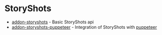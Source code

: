 # StoryShots

- [addon-storyshots](storyshots-core) - Basic StoryShots api
- [addon-storyshots-puppeteer](storyshots-puppeteer) - Integration of StoryShots with [puppeteer](https://github.com/GoogleChrome/puppeteer)

